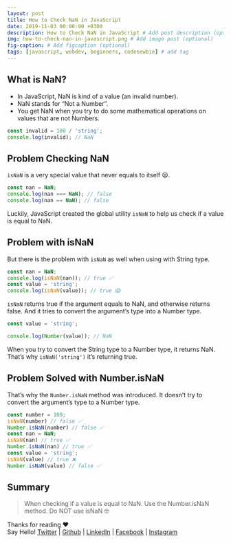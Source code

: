 ```yaml
---
layout: post
title: How to Check NaN in JavaScript
date: 2019-11-03 00:00:00 +0300
description: How to Check NaN in JavaScript # Add post description (optional)
img: how-to-check-nan-in-javascript.png # Add image post (optional)
fig-caption: # Add figcaption (optional)
tags: [javascript, webdev, beginners, codenewbie] # add tag
---
```


## What is NaN?

* In JavaScript, NaN is kind of a value (an invalid number).
* NaN stands for “Not a Number”.
* You get NaN when you try to do some mathematical operations on values that are not Numbers.

```javascript
const invalid = 100 / 'string';
console.log(invalid); // NaN
```

## Problem Checking NaN

`isNaN` is a very special value that never equals to itself 😫.

```javascript
const nan = NaN;
console.log(nan === NaN); // false
console.log(nan == NaN); // false
```

Luckily, JavaScript created the global utility `isNaN` to help us check if a value is equal to NaN.

## Problem with isNaN

But there is the problem with `isNaN` as well when using with String type.

```javascript
const nan = NaN;
console.log(isNaN(nan)); // true ✅
const value = 'string';
console.log(isNaN(value)); // true 😱
```

`isNaN` returns true if the argument equals to NaN, and otherwise returns false. And it tries to convert the argument’s type into a Number type.

```javascript
const value = 'string';

console.log(Number(value)); // NaN
```

When you try to convert the String type to a Number type, it returns NaN. That’s why `isNaN('string')` it’s returning true.

## Problem Solved with Number.isNaN

That’s why the `Number.isNaN` method was introduced. It doesn’t try to convert the argument’s type to a Number type.

```javascript
const number = 100;
isNaN(number) // false ✅
Number.isNaN(number) // false ✅
const nan = NaN;
isNaN(nan) // true ✅
Number.isNaN(nan) // true ✅
const value = 'string';
isNaN(value) // true ❌
Number.isNaN(value) // false ✅
```
## Summary

> When checking if a value is equal to NaN. Use the Number.isNaN method. Do NOT use isNaN 🤓

Thanks for reading ❤ 
<br/>
Say Hello! <a href="https://twitter.com/bunlongvan">Twitter</a> | <a href="https://github.com/bunlong">Github</a> | <a href="https://www.linkedin.com/in/bunlongvan">LinkedIn</a> | <a href="https://www.facebook.com/codervlog">Facebook</a> | <a href="https://www.instagram.com/codervlog">Instagram</a>
